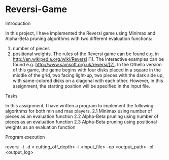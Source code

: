 Reversi-Game
============
Introduction

In this project, I have implemented the Reversi game using Minimax and Alpha-Beta pruning algorithms with two different evaluation functions:
1) number of pieces
2) positional weights.
The rules of the Reversi game can be found e.g. in http://en.wikipedia.org/wiki/Reversi [1]. The interactive examples can be found e.g. http://www.samsoft.org.uk/reversi/[2]. In the Othello version of this game, the game begins with four disks placed in a square in the middle of the grid, two facing light-up, two pieces with the dark side up, with same-colored disks on a diagonal with each other. However, in this assignment, the starting position will be specified in the input file.

Tasks

In this assignment, I have written a program to implement the following algorithms for both min and max players.
2.1 Minimax using number of pieces as an evaluation function 
2.2 Alpha-Beta pruning using number of pieces as an evaluation function 
2.3 Alpha-Beta pruning using positional weights as an evaluation function 

Program execution

reversi -t <task> -d < cutting_off_depth> -i <input_file> -op <output_path> -ol <output_log>
